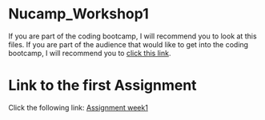 # Nucamp_Workshop1

If you are part of the coding bootcamp, I will recommend you to look at this files. If you are part of the audience that would like to get into the coding bootcamp, I will recommend you to [click this link](https://www.nucamp.co/community/near/you?coupon=YGVUVG).

# Link to the first Assignment

Click the following link: [Assignment week1](https://learn.nucamp.co/mod/assign/view.php?id=4201)
